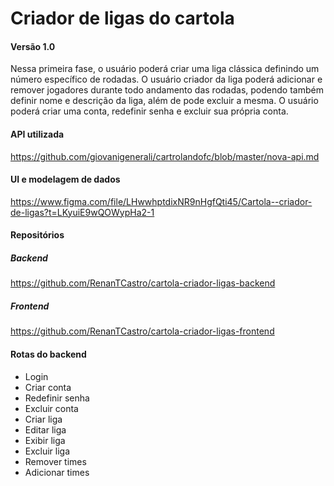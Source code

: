 # Criador de ligas do cartola

#### Versão 1.0 

Nessa primeira fase, o usuário poderá criar uma liga clássica definindo um número específico de rodadas. O usuário criador da liga poderá adicionar e remover jogadores durante todo andamento das rodadas, podendo também definir nome e descrição da liga, além de pode excluir a mesma. O usuário poderá criar uma conta, redefinir senha e excluir sua própria conta.

#### API utilizada

https://github.com/giovanigenerali/cartrolandofc/blob/master/nova-api.md

#### UI e modelagem de dados

https://www.figma.com/file/LHwwhptdixNR9nHgfQti45/Cartola--criador-de-ligas?t=LKyuiE9wQOWypHa2-1

#### Repositórios

##### Backend
https://github.com/RenanTCastro/cartola-criador-ligas-backend
##### Frontend
https://github.com/RenanTCastro/cartola-criador-ligas-frontend

#### Rotas do backend

* Login
* Criar conta
* Redefinir senha
* Excluir conta
* Criar liga
* Editar liga
* Exibir liga
* Excluir liga
* Remover times
* Adicionar times
